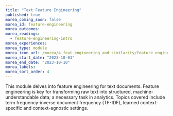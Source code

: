 ```yaml
---
title: "Text Feature Engineering"
published: true
morea_coming_soon: false
morea_id: feature-engineering
morea_outcomes:
morea_readings:
  - feature-engineering-intro
morea_experiences:
morea_type: module
morea_icon_url: /morea/4_feat_engineering_and_similarity/feature_engineering.png
morea_start_date: "2023-10-03"
morea_end_date: "2023-10-10"
morea_labels:
morea_sort_order: 4
---
```



This module delves into feature engineering for text documents. Feature engineering is key for transforming raw text into structured, machine-understandable data; a necessary task in analytics. Topics covered include term frequency-inverse document frequency (TF-IDF), learned context-specific and context-agnostic settings.